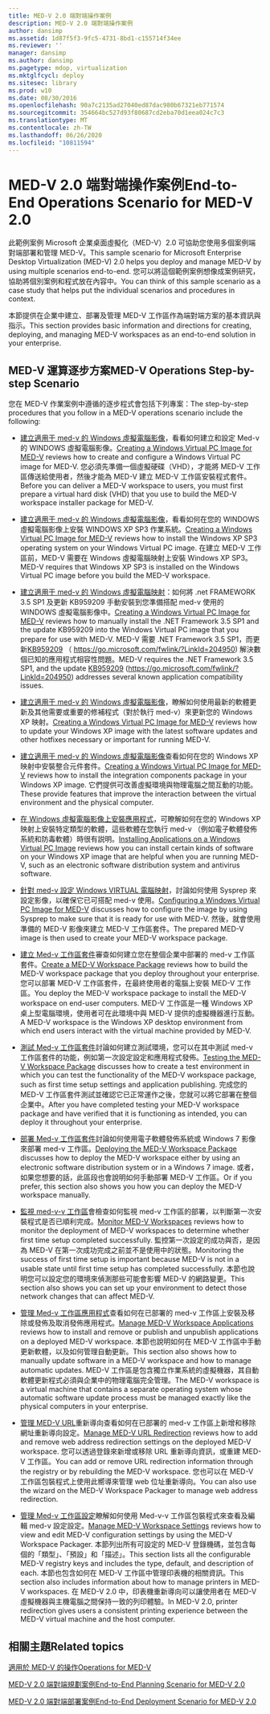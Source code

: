 ```yaml
---
title: MED-V 2.0 端對端操作案例
description: MED-V 2.0 端對端操作案例
author: dansimp
ms.assetid: 1d87f5f3-9fc5-4731-8bd1-c155714f34ee
ms.reviewer: ''
manager: dansimp
ms.author: dansimp
ms.pagetype: mdop, virtualization
ms.mktglfcycl: deploy
ms.sitesec: library
ms.prod: w10
ms.date: 08/30/2016
ms.openlocfilehash: 90a7c2135ad27040ed87dac980b67321eb771574
ms.sourcegitcommit: 354664bc527d93f80687cd2eba70d1eea024c7c3
ms.translationtype: MT
ms.contentlocale: zh-TW
ms.lasthandoff: 06/26/2020
ms.locfileid: "10811594"
---
```

# <span data-ttu-id="db635-103">MED-V 2.0 端對端操作案例</span><span class="sxs-lookup"><span data-stu-id="db635-103">End-to-End Operations Scenario for MED-V 2.0</span></span>


<span data-ttu-id="db635-104">此範例案例 Microsoft 企業桌面虛擬化（MED-V）2.0 可協助您使用多個案例端對端部署和管理 MED-V。</span><span class="sxs-lookup"><span data-stu-id="db635-104">This sample scenario for Microsoft Enterprise Desktop Virtualization (MED-V) 2.0 helps you deploy and manage MED-V by using multiple scenarios end-to-end.</span></span> <span data-ttu-id="db635-105">您可以將這個範例案例想像成案例研究，協助將個別案例和程式放在內容中。</span><span class="sxs-lookup"><span data-stu-id="db635-105">You can think of this sample scenario as a case study that helps put the individual scenarios and procedures in context.</span></span>

<span data-ttu-id="db635-106">本節提供在企業中建立、部署及管理 MED-V 工作區作為端對端方案的基本資訊與指示。</span><span class="sxs-lookup"><span data-stu-id="db635-106">This section provides basic information and directions for creating, deploying, and managing MED-V workspaces as an end-to-end solution in your enterprise.</span></span>

## <span data-ttu-id="db635-107">MED-V 運算逐步方案</span><span class="sxs-lookup"><span data-stu-id="db635-107">MED-V Operations Step-by-step Scenario</span></span>


<span data-ttu-id="db635-108">您在 MED-V 作業案例中遵循的逐步程式會包括下列專案：</span><span class="sxs-lookup"><span data-stu-id="db635-108">The step-by-step procedures that you follow in a MED-V operations scenario include the following:</span></span>

-   <span data-ttu-id="db635-109">[建立適用于 med-v 的 Windows 虛擬電腦影像](creating-a-windows-virtual-pc-image-for-med-v.md#bkmk-creatingavirtualmachinebyusingmicrosoftvirtualpc)，看看如何建立和設定 Med-v 的 WINDOWS 虛擬電腦影像。</span><span class="sxs-lookup"><span data-stu-id="db635-109">[Creating a Windows Virtual PC Image for MED-V](creating-a-windows-virtual-pc-image-for-med-v.md#bkmk-creatingavirtualmachinebyusingmicrosoftvirtualpc) reviews how to create and configure a Windows Virtual PC image for MED-V.</span></span> <span data-ttu-id="db635-110">您必須先準備一個虛擬硬碟（VHD），才能將 MED-V 工作區傳送給使用者，然後才能為 MED-V 建立 MED-V 工作區安裝程式套件。</span><span class="sxs-lookup"><span data-stu-id="db635-110">Before you can deliver a MED-V workspace to users, you must first prepare a virtual hard disk (VHD) that you use to build the MED-V workspace installer package for MED-V.</span></span>

-   <span data-ttu-id="db635-111">[建立適用于 med-v 的 Windows 虛擬電腦影像](creating-a-windows-virtual-pc-image-for-med-v.md#bkmk-installingwindowsxpontovpc)，看看如何在您的 WINDOWS 虛擬電腦影像上安裝 WINDOWS XP SP3 作業系統。</span><span class="sxs-lookup"><span data-stu-id="db635-111">[Creating a Windows Virtual PC Image for MED-V](creating-a-windows-virtual-pc-image-for-med-v.md#bkmk-installingwindowsxpontovpc) reviews how to install the Windows XP SP3 operating system on your Windows Virtual PC image.</span></span> <span data-ttu-id="db635-112">在建立 MED-V 工作區前，MED-V 需要在 Windows 虛擬電腦映射上安裝 Windows XP SP3。</span><span class="sxs-lookup"><span data-stu-id="db635-112">MED-V requires that Windows XP SP3 is installed on the Windows Virtual PC image before you build the MED-V workspace.</span></span>

-   <span data-ttu-id="db635-113">[建立適用于 med-v 的 Windows 虛擬電腦映射](creating-a-windows-virtual-pc-image-for-med-v.md#bkmk-installingnet)：如何將 .net FRAMEWORK 3.5 SP1 及更新 KB959209 手動安裝到您準備搭配 med-v 使用的 WINDOWS 虛擬電腦影像中。</span><span class="sxs-lookup"><span data-stu-id="db635-113">[Creating a Windows Virtual PC Image for MED-V](creating-a-windows-virtual-pc-image-for-med-v.md#bkmk-installingnet) reviews how to manually install the .NET Framework 3.5 SP1 and the update KB959209 into the Windows Virtual PC image that you prepare for use with MED-V.</span></span> <span data-ttu-id="db635-114">MED-V 需要 .NET Framework 3.5 SP1，而更新[KB959209](https://go.microsoft.com/fwlink/?LinkId=204950) （ https://go.microsoft.com/fwlink/?LinkId=204950) 解決數個已知的應用程式相容性問題。</span><span class="sxs-lookup"><span data-stu-id="db635-114">MED-V requires the .NET Framework 3.5 SP1, and the update [KB959209](https://go.microsoft.com/fwlink/?LinkId=204950) (https://go.microsoft.com/fwlink/?LinkId=204950) addresses several known application compatibility issues.</span></span>

-   <span data-ttu-id="db635-115">[建立適用于 med-v 的 Windows 虛擬電腦影像](creating-a-windows-virtual-pc-image-for-med-v.md#bkmk-applypatchestovpc)，瞭解如何使用最新的軟體更新及其他需要或重要的修補程式（對於執行 med-v）來更新您的 Windows XP 映射。</span><span class="sxs-lookup"><span data-stu-id="db635-115">[Creating a Windows Virtual PC Image for MED-V](creating-a-windows-virtual-pc-image-for-med-v.md#bkmk-applypatchestovpc) reviews how to update your Windows XP image with the latest software updates and other hotfixes necessary or important for running MED-V.</span></span>

-   <span data-ttu-id="db635-116">[建立適用于 med-v 的 Windows 虛擬電腦影像](creating-a-windows-virtual-pc-image-for-med-v.md#bkmk-installintegration)查看如何在您的 Windows XP 映射中安裝整合元件套件。</span><span class="sxs-lookup"><span data-stu-id="db635-116">[Creating a Windows Virtual PC Image for MED-V](creating-a-windows-virtual-pc-image-for-med-v.md#bkmk-installintegration) reviews how to install the integration components package in your Windows XP image.</span></span> <span data-ttu-id="db635-117">它們提供可改善虛擬環境與物理電腦之間互動的功能。</span><span class="sxs-lookup"><span data-stu-id="db635-117">These provide features that improve the interaction between the virtual environment and the physical computer.</span></span>

-   <span data-ttu-id="db635-118">[在 Windows 虛擬電腦影像上安裝應用程式](installing-applications-on-a-windows-virtual-pc-image.md)，可瞭解如何在您的 Windows XP 映射上安裝特定類型的軟體，這些軟體在您執行 med-v （例如電子軟體發佈系統和防毒軟體）時很有説明。</span><span class="sxs-lookup"><span data-stu-id="db635-118">[Installing Applications on a Windows Virtual PC Image](installing-applications-on-a-windows-virtual-pc-image.md) reviews how you can install certain kinds of software on your Windows XP image that are helpful when you are running MED-V, such as an electronic software distribution system and antivirus software.</span></span>

-   <span data-ttu-id="db635-119">[針對 med-v 設定 Windows VIRTUAL 電腦映射](configuring-a-windows-virtual-pc-image-for-med-v.md)，討論如何使用 Sysprep 來設定影像，以確保它已可搭配 med-v 使用。</span><span class="sxs-lookup"><span data-stu-id="db635-119">[Configuring a Windows Virtual PC Image for MED-V](configuring-a-windows-virtual-pc-image-for-med-v.md) discusses how to configure the image by using Sysprep to make sure that it is ready for use with MED-V.</span></span> <span data-ttu-id="db635-120">然後，就會使用準備的 MED-V 影像來建立 MED-V 工作區套件。</span><span class="sxs-lookup"><span data-stu-id="db635-120">The prepared MED-V image is then used to create your MED-V workspace package.</span></span>

-   <span data-ttu-id="db635-121">[建立 Med-v 工作區套件](create-a-med-v-workspace-package.md)審查如何建立您在整個企業中部署的 med-v 工作區套件。</span><span class="sxs-lookup"><span data-stu-id="db635-121">[Create a MED-V Workspace Package](create-a-med-v-workspace-package.md) reviews how to build the MED-V workspace package that you deploy throughout your enterprise.</span></span> <span data-ttu-id="db635-122">您可以部署 MED-V 工作區套件，在最終使用者的電腦上安裝 MED-V 工作區。</span><span class="sxs-lookup"><span data-stu-id="db635-122">You deploy the MED-V workspace package to install the MED-V workspace on end-user computers.</span></span> <span data-ttu-id="db635-123">MED-V 工作區是一種 Windows XP 桌上型電腦環境，使用者可在此環境中與 MED-V 提供的虛擬機器進行互動。</span><span class="sxs-lookup"><span data-stu-id="db635-123">A MED-V workspace is the Windows XP desktop environment from which end users interact with the virtual machine provided by MED-V.</span></span>

-   <span data-ttu-id="db635-124">[測試 Med-v 工作區套件](testing-the-med-v-workspace-package.md)討論如何建立測試環境，您可以在其中測試 med-v 工作區套件的功能，例如第一次設定設定和應用程式發佈。</span><span class="sxs-lookup"><span data-stu-id="db635-124">[Testing the MED-V Workspace Package](testing-the-med-v-workspace-package.md) discusses how to create a test environment in which you can test the functionality of the MED-V workspace package, such as first time setup settings and application publishing.</span></span> <span data-ttu-id="db635-125">完成您的 MED-V 工作區套件測試並確認它已正常運作之後，您就可以將它部署在整個企業中。</span><span class="sxs-lookup"><span data-stu-id="db635-125">After you have completed testing your MED-V workspace package and have verified that it is functioning as intended, you can deploy it throughout your enterprise.</span></span>

-   <span data-ttu-id="db635-126">[部署 Med-v 工作區套件](deploying-the-med-v-workspace-package.md)討論如何使用電子軟體發佈系統或 Windows 7 影像來部署 med-v 工作區。</span><span class="sxs-lookup"><span data-stu-id="db635-126">[Deploying the MED-V Workspace Package](deploying-the-med-v-workspace-package.md) discusses how to deploy the MED-V workspace either by using an electronic software distribution system or in a Windows 7 image.</span></span> <span data-ttu-id="db635-127">或者，如果您想要的話，此區段也會說明如何手動部署 MED-V 工作區。</span><span class="sxs-lookup"><span data-stu-id="db635-127">Or if you prefer, this section also shows you how you can deploy the MED-V workspace manually.</span></span>

-   <span data-ttu-id="db635-128">[監視 med-v-v 工作區](monitor-med-v-workspaces.md)會檢查如何監視 med-v 工作區的部署，以判斷第一次安裝程式是否已順利完成。</span><span class="sxs-lookup"><span data-stu-id="db635-128">[Monitor MED-V Workspaces](monitor-med-v-workspaces.md) reviews how to monitor the deployment of MED-V workspaces to determine whether first time setup completed successfully.</span></span> <span data-ttu-id="db635-129">監控第一次設定的成功與否，是因為 MED-V 在第一次成功完成之前並不是使用中的狀態。</span><span class="sxs-lookup"><span data-stu-id="db635-129">Monitoring the success of first time setup is important because MED-V is not in a usable state until first time setup has completed successfully.</span></span> <span data-ttu-id="db635-130">本節也說明您可以設定您的環境來偵測那些可能會影響 MED-V 的網路變更。</span><span class="sxs-lookup"><span data-stu-id="db635-130">This section also shows you can set up your environment to detect those network changes that can affect MED-V.</span></span>

-   <span data-ttu-id="db635-131">[管理 Med-v 工作區應用程式](manage-med-v-workspace-applications.md)查看如何在已部署的 med-v 工作區上安裝及移除或發佈及取消發佈應用程式。</span><span class="sxs-lookup"><span data-stu-id="db635-131">[Manage MED-V Workspace Applications](manage-med-v-workspace-applications.md) reviews how to install and remove or publish and unpublish applications on a deployed MED-V workspace.</span></span> <span data-ttu-id="db635-132">本節也說明如何在 MED-V 工作區中手動更新軟體，以及如何管理自動更新。</span><span class="sxs-lookup"><span data-stu-id="db635-132">This section also shows how to manually update software in a MED-V workspace and how to manage automatic updates.</span></span> <span data-ttu-id="db635-133">MED-V 工作區是包含獨立作業系統的虛擬機器，其自動軟體更新程式必須與企業中的物理電腦完全管理。</span><span class="sxs-lookup"><span data-stu-id="db635-133">The MED-V workspace is a virtual machine that contains a separate operating system whose automatic software update process must be managed exactly like the physical computers in your enterprise.</span></span>

-   <span data-ttu-id="db635-134">[管理 MED-V URL](manage-med-v-url-redirection.md)重新導向查看如何在已部署的 med-v 工作區上新增和移除網址重新導向設定。</span><span class="sxs-lookup"><span data-stu-id="db635-134">[Manage MED-V URL Redirection](manage-med-v-url-redirection.md) reviews how to add and remove web address redirection settings on the deployed MED-V workspace.</span></span> <span data-ttu-id="db635-135">您可以透過登錄來新增或移除 URL 重新導向資訊，或重建 MED-V 工作區。</span><span class="sxs-lookup"><span data-stu-id="db635-135">You can add or remove URL redirection information through the registry or by rebuilding the MED-V workspace.</span></span> <span data-ttu-id="db635-136">您也可以在 MED-V 工作區包裝程式上使用此嚮導來管理 web 位址重新導向。</span><span class="sxs-lookup"><span data-stu-id="db635-136">You can also use the wizard on the MED-V Workspace Packager to manage web address redirection.</span></span>

-   <span data-ttu-id="db635-137">[管理 Med-v 工作區設定](manage-med-v-workspace-settings.md)瞭解如何使用 Med-v-v 工作區包裝程式來查看及編輯 med-v 設定設定。</span><span class="sxs-lookup"><span data-stu-id="db635-137">[Manage MED-V Workspace Settings](manage-med-v-workspace-settings.md) reviews how to view and edit MED-V configuration settings by using the MED-V Workspace Packager.</span></span> <span data-ttu-id="db635-138">本節列出所有可設定的 MED-V 登錄機碼，並包含每個的「類型」、「預設」和「描述」。</span><span class="sxs-lookup"><span data-stu-id="db635-138">This section lists all the configurable MED-V registry keys and includes the type, default, and description of each.</span></span> <span data-ttu-id="db635-139">本節也包含如何在 MED-V 工作區中管理印表機的相關資訊。</span><span class="sxs-lookup"><span data-stu-id="db635-139">This section also includes information about how to manage printers in MED-V workspaces.</span></span> <span data-ttu-id="db635-140">在 MED-V 2.0 中，印表機重新導向可以讓使用者在 MED-V 虛擬機器與主機電腦之間保持一致的列印體驗。</span><span class="sxs-lookup"><span data-stu-id="db635-140">In MED-V 2.0, printer redirection gives users a consistent printing experience between the MED-V virtual machine and the host computer.</span></span>

## <span data-ttu-id="db635-141">相關主題</span><span class="sxs-lookup"><span data-stu-id="db635-141">Related topics</span></span>


[<span data-ttu-id="db635-142">適用於 MED-V 的操作</span><span class="sxs-lookup"><span data-stu-id="db635-142">Operations for MED-V</span></span>](operations-for-med-v.md)

[<span data-ttu-id="db635-143">MED-V 2.0 端對端規劃案例</span><span class="sxs-lookup"><span data-stu-id="db635-143">End-to-End Planning Scenario for MED-V 2.0</span></span>](end-to-end-planning-scenario-for-med-v-20.md)

[<span data-ttu-id="db635-144">MED-V 2.0 端對端部署案例</span><span class="sxs-lookup"><span data-stu-id="db635-144">End-to-End Deployment Scenario for MED-V 2.0</span></span>](end-to-end-deployment-scenario-for-med-v-20.md)

 

 





